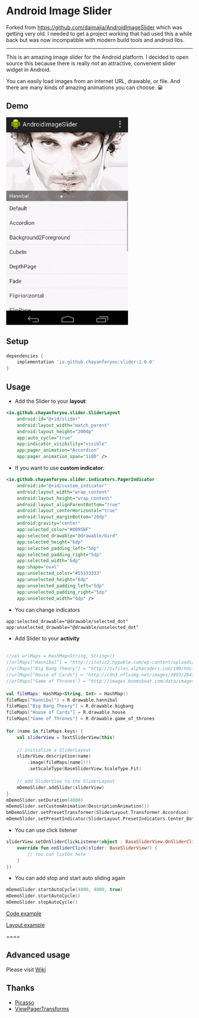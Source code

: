 # Android Image Slider

Forked from https://github.com/daimajia/AndroidImageSlider which was getting very old. I needed to get a project working that had used this a while back but was now incompatible with modern build tools and android libs.

---

This is an amazing image slider for the Android platform. I decided to open source this because there is really not an attractive, convenient slider widget in Android.
 
You can easily load images from an internet URL, drawable, or file. And there are many kinds of amazing animations you can choose. 😀
 
## Demo
 
![](https://raw.githubusercontent.com/chayanforyou/AndroidImageSlider/master/demo.gif)

## Setup

```groovy
dependencies {
    implementation 'io.github.chayanforyou:slider:1.0.0'
}
```

## Usage

- Add the Slider to your **layout**:
 
```xml
<io.github.chayanforyou.slider.SliderLayout
    android:id="@+id/slider"
    android:layout_width="match_parent"
    android:layout_height="200dp"
    app:auto_cycle="true"
    app:indicator_visibility="visible"
    app:pager_animation="Accordion"
    app:pager_animation_span="1100" />
```

- If you want to use **custom indicator**:
 
```xml
<io.github.chayanforyou.slider.indicators.PagerIndicator
    android:id="@+id/custom_indicator"
    android:layout_width="wrap_content"
    android:layout_height="wrap_content"
    android:layout_alignParentBottom="true"
    android:layout_centerHorizontal="true"
    android:layout_marginBottom="20dp"
    android:gravity="center"
    app:selected_color="#0095BF"
    app:selected_drawable="@drawable/bird"
    app:selected_height="6dp"
    app:selected_padding_left="5dp"
    app:selected_padding_right="5dp"
    app:selected_width="6dp"
    app:shape="oval"
    app:unselected_color="#55333333"
    app:unselected_height="6dp"
    app:unselected_padding_left="5dp"
    app:unselected_padding_right="5dp"
    app:unselected_width="6dp" />
```

- You can change indicators

```
app:selected_drawable="@drawable/selected_dot"
app:unselected_drawable="@drawable/unselected_dot"
```

- Add Slider to your **activity**

```kotlin

//val urlMaps = HashMap<String, String>()
//urlMaps["Hannibal"] = "http://static2.hypable.com/wp-content/uploads/2013/12/hannibal-season-2-release-date.jpg"
//urlMaps["Big Bang Theory"] = "http://tvfiles.alphacoders.com/100/hdclearart-10.png"
//urlMaps["House of Cards"] = "http://cdn3.nflximg.net/images/3093/2043093.jpg"
//urlMaps["Game of Thrones"] = "http://images.boomsbeat.com/data/images/full/19640/game-of-thrones-season-4-jpg.jpg"

val fileMaps: HashMap<String, Int> = HashMap()
fileMaps["Hannibal"] = R.drawable.hannibal
fileMaps["Big Bang Theory"] = R.drawable.bigbang
fileMaps["House of Cards"] = R.drawable.house
fileMaps["Game of Thrones"] = R.drawable.game_of_thrones

for (name in fileMaps.keys) {
    val sliderView = TextSliderView(this)

    // initialize a SliderLayout
    sliderView.description(name)
        .image(fileMaps[name]!!)
        .setScaleType(BaseSliderView.ScaleType.Fit)

    // add SliderView to the SliderLayout
    mDemoSlider.addSlider(sliderView)
}
mDemoSlider.setDuration(4000)
mDemoSlider.setCustomAnimation(DescriptionAnimation())
bmDemoSlider.setPresetTransformer(SliderLayout.Transformer.Accordion)
mDemoSlider.setPresetIndicator(SliderLayout.PresetIndicators.Center_Bottom)
```

- You can use click listener

```kotlin
sliderView.setOnSliderClickListener(object : BaseSliderView.OnSliderClickListener {
    override fun onSliderClick(slider: BaseSliderView?) {
        // You can listen here
    }
})
```

- You can add stop and start auto sliding again

```kotlin
mDemoSlider.startAutoCycle(4000, 4000, true)
mDemoSlider.startAutoCycle()
mDemoSlider.stopAutoCycle()
```

[Code example](https://github.com/chayanforyou/AndroidImageSlider/blob/master/demo/src/main/java/io/github/chayanforyou/slider/demo/MainActivity.kt)

[Layout example](https://github.com/chayanforyou/AndroidImageSlider/blob/master/demo/src/main/res/layout/activity_main.xml)
 
====
 
## Advanced usage

Please visit [Wiki](https://github.com/daimajia/AndroidImageSlider/wiki)
 
## Thanks

- [Picasso](https://github.com/square/picasso)
- [ViewPagerTransforms](https://github.com/ToxicBakery/ViewPagerTransforms)

